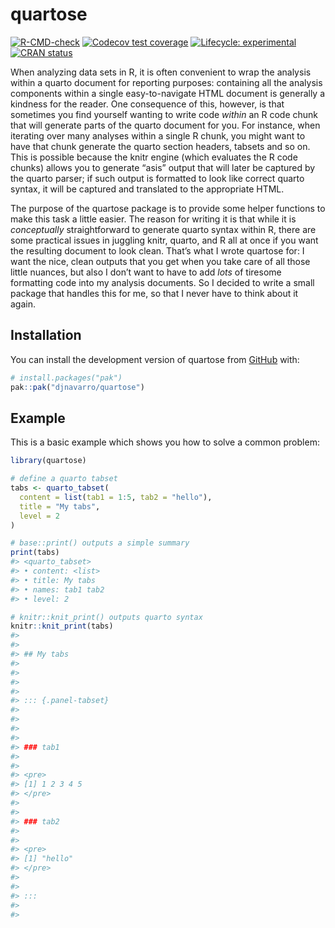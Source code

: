 
<!-- README.md is generated from README.Rmd. Please edit that file -->

# quartose

<!-- badges: start -->

[![R-CMD-check](https://github.com/djnavarro/quartose/actions/workflows/R-CMD-check.yaml/badge.svg)](https://github.com/djnavarro/quartose/actions/workflows/R-CMD-check.yaml)
[![Codecov test
coverage](https://codecov.io/gh/djnavarro/quartose/graph/badge.svg)](https://app.codecov.io/gh/djnavarro/quartose)
[![Lifecycle:
experimental](https://img.shields.io/badge/lifecycle-experimental-orange.svg)](https://lifecycle.r-lib.org/articles/stages.html#experimental)
[![CRAN
status](https://www.r-pkg.org/badges/version/quartose)](https://CRAN.R-project.org/package=quartose)
<!-- badges: end -->

When analyzing data sets in R, it is often convenient to wrap the
analysis within a quarto document for reporting purposes: containing all
the analysis components within a single easy-to-navigate HTML document
is generally a kindness for the reader. One consequence of this,
however, is that sometimes you find yourself wanting to write code
*within* an R code chunk that will generate parts of the quarto document
for you. For instance, when iterating over many analyses within a single
R chunk, you might want to have that chunk generate the quarto section
headers, tabsets and so on. This is possible because the knitr engine
(which evaluates the R code chunks) allows you to generate “asis” output
that will later be captured by the quarto parser; if such output is
formatted to look like correct quarto syntax, it will be captured and
translated to the appropriate HTML.

The purpose of the quartose package is to provide some helper functions
to make this task a little easier. The reason for writing it is that
while it is *conceptually* straightforward to generate quarto syntax
within R, there are some practical issues in juggling knitr, quarto, and
R all at once if you want the resulting document to look clean. That’s
what I wrote quartose for: I want the nice, clean outputs that you get
when you take care of all those little nuances, but also I don’t want to
have to add *lots* of tiresome formatting code into my analysis
documents. So I decided to write a small package that handles this for
me, so that I never have to think about it again.

## Installation

You can install the development version of quartose from
[GitHub](https://github.com/) with:

``` r
# install.packages("pak")
pak::pak("djnavarro/quartose")
```

## Example

This is a basic example which shows you how to solve a common problem:

``` r
library(quartose)

# define a quarto tabset
tabs <- quarto_tabset(
  content = list(tab1 = 1:5, tab2 = "hello"), 
  title = "My tabs", 
  level = 2
)

# base::print() outputs a simple summary
print(tabs)
#> <quarto_tabset>
#> • content: <list>
#> • title: My tabs
#> • names: tab1 tab2
#> • level: 2

# knitr::knit_print() outputs quarto syntax
knitr::knit_print(tabs)
#> 
#> 
#> ## My tabs
#> 
#>  
#> 
#> 
#> ::: {.panel-tabset}
#> 
#>  
#> 
#> 
#> ### tab1
#> 
#>  
#> <pre> 
#> [1] 1 2 3 4 5 
#> </pre> 
#> 
#> 
#> ### tab2
#> 
#>  
#> <pre> 
#> [1] "hello" 
#> </pre> 
#> 
#> 
#> ::: 
#> 
#> 
```
